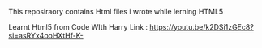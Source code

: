 This reposiraory contains Html files i wrote while lerning HTML5


Learnt Html5 from Code WIth Harry 
Link : https://youtu.be/k2DSi1zGEc8?si=asRYx4ooHXtHf-K-
